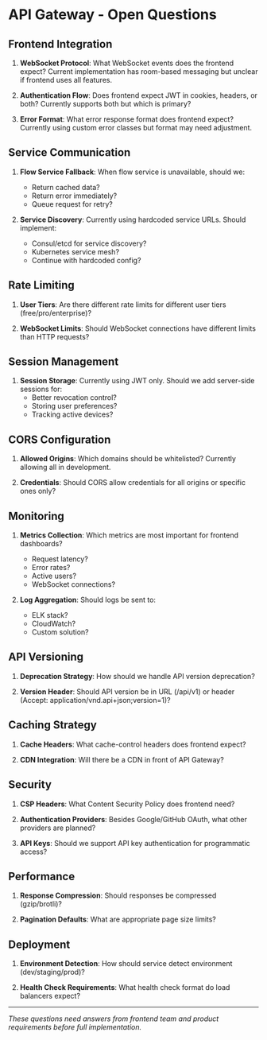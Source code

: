 # API Gateway - Open Questions

## Frontend Integration
1. **WebSocket Protocol**: What WebSocket events does the frontend expect? Current implementation has room-based messaging but unclear if frontend uses all features.

2. **Authentication Flow**: Does frontend expect JWT in cookies, headers, or both? Currently supports both but which is primary?

3. **Error Format**: What error response format does frontend expect? Currently using custom error classes but format may need adjustment.

## Service Communication
1. **Flow Service Fallback**: When flow service is unavailable, should we:
   - Return cached data?
   - Return error immediately?
   - Queue request for retry?

2. **Service Discovery**: Currently using hardcoded service URLs. Should implement:
   - Consul/etcd for service discovery?
   - Kubernetes service mesh?
   - Continue with hardcoded config?

## Rate Limiting
1. **User Tiers**: Are there different rate limits for different user tiers (free/pro/enterprise)?

2. **WebSocket Limits**: Should WebSocket connections have different limits than HTTP requests?

## Session Management
1. **Session Storage**: Currently using JWT only. Should we add server-side sessions for:
   - Better revocation control?
   - Storing user preferences?
   - Tracking active devices?

## CORS Configuration
1. **Allowed Origins**: Which domains should be whitelisted? Currently allowing all in development.

2. **Credentials**: Should CORS allow credentials for all origins or specific ones only?

## Monitoring
1. **Metrics Collection**: Which metrics are most important for frontend dashboards?
   - Request latency?
   - Error rates?
   - Active users?
   - WebSocket connections?

2. **Log Aggregation**: Should logs be sent to:
   - ELK stack?
   - CloudWatch?
   - Custom solution?

## API Versioning
1. **Deprecation Strategy**: How should we handle API version deprecation?

2. **Version Header**: Should API version be in URL (/api/v1) or header (Accept: application/vnd.api+json;version=1)?

## Caching Strategy
1. **Cache Headers**: What cache-control headers does frontend expect?

2. **CDN Integration**: Will there be a CDN in front of API Gateway?

## Security
1. **CSP Headers**: What Content Security Policy does frontend need?

2. **Authentication Providers**: Besides Google/GitHub OAuth, what other providers are planned?

3. **API Keys**: Should we support API key authentication for programmatic access?

## Performance
1. **Response Compression**: Should responses be compressed (gzip/brotli)?

2. **Pagination Defaults**: What are appropriate page size limits?

## Deployment
1. **Environment Detection**: How should service detect environment (dev/staging/prod)?

2. **Health Check Requirements**: What health check format do load balancers expect?

---

*These questions need answers from frontend team and product requirements before full implementation.*